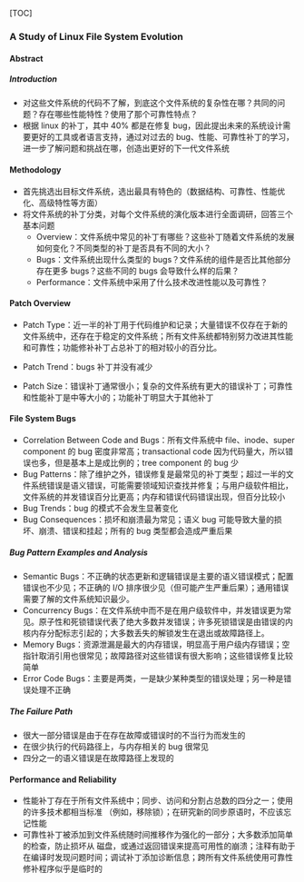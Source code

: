 [TOC]



### A Study of Linux File System Evolution

#### Abstract

##### Introduction

- 对这些文件系统的代码不了解，到底这个文件系统的复杂性在哪？共同的问题？存在哪些性能特性？使用了那个可靠性特点？
- 根据 linux 的补丁，其中 40% 都是在修复 bug，因此提出未来的系统设计需要更好的工具或者语言支持，通过对过去的 bug、性能、可靠性补丁的学习，进一步了解问题和挑战在哪，创造出更好的下一代文件系统

#### Methodology

- 首先挑选出目标文件系统，选出最具有特色的（数据结构、可靠性、性能优化、高级特性等方面）
- 将文件系统的补丁分类，对每个文件系统的演化版本进行全面调研，回答三个基本问题
    - Overview：文件系统中常见的补丁有哪些？这些补丁随着文件系统的发展如何变化？不同类型的补丁是否具有不同的大小？
    - Bugs：文件系统出现什么类型的 bugs？文件系统的组件是否比其他部分存在更多 bugs？这些不同的 bugs 会导致什么样的后果？
    - Performance：文件系统中采用了什么技术改进性能以及可靠性？

#### Patch Overview

- Patch Type：近一半的补丁用于代码维护和记录；大量错误不仅存在于新的文件系统中，还存在于稳定的文件系统；所有文件系统都特别努力改进其性能和可靠性；功能修补补丁占总补丁的相对较小的百分比。

- Patch Trend：bugs 补丁并没有减少
- Patch Size：错误补丁通常很小；复杂的文件系统有更大的错误补丁；可靠性和性能补丁是中等大小的；功能补丁明显大于其他补丁

#### File System Bugs

- Correlation Between Code and Bugs：所有文件系统中 file、inode、super component 的 bug 密度非常高；transactional code 因为代码量大，所以错误也多，但是基本上是成比例的；tree component 的 bug 少
- Bug Patterns：除了维护之外，错误修复是最常见的补丁类型；超过一半的文件系统错误是语义错误，可能需要领域知识查找并修复；与用户级软件相比，文件系统的并发错误百分比更高；内存和错误代码错误出现，但百分比较小
- Bug Trends：bug 的模式不会发生显著变化
- Bug Consequences：损坏和崩溃最为常见；语义 bug 可能导致大量的损坏、崩溃、错误和挂起；所有的 bug 类型都会造成严重后果

##### Bug Pattern Examples and Analysis

- Semantic Bugs：不正确的状态更新和逻辑错误是主要的语义错误模式；配置错误也不少见；不正确的 I/O 排序很少见（但可能产生严重后果）；通用错误需要了解的文件系统知识最少。
- Concurrency Bugs：在文件系统中而不是在用户级软件中，并发错误更为常见。原子性和死锁错误代表了绝大多数并发错误；许多死锁错误是由错误的内核内存分配标志引起的；大多数丢失的解锁发生在退出或故障路径上。
- Memory Bugs：资源泄漏是最大的内存错误，明显高于用户级内存错误；空指针取消引用也很常见；故障路径对这些错误有很大影响；这些错误修复比较简单
- Error Code Bugs：主要是两类，一是缺少某种类型的错误处理；另一种是错误处理不正确

##### The Failure Path

- 很大一部分错误是由于在存在故障或错误时的不当行为而发生的
- 在很少执行的代码路径上，与内存相关的 bug 很常见
- 四分之一的语义错误是在故障路径上发现的

####  Performance and Reliability

- 性能补丁存在于所有文件系统中；同步、访问和分割占总数的四分之一；使用的许多技术都相当标准
    （例如，移除锁）；在研究新的同步原语时，不应该忘记性能
- 可靠性补丁被添加到文件系统随时间推移作为强化的一部分；大多数添加简单的检查，防止损坏从
    磁盘，或通过返回错误来提高可用性的崩溃；注释有助于在编译时发现问题时间；调试补丁添加诊断信息；跨所有文件系统使用可靠性修补程序似乎是临时的